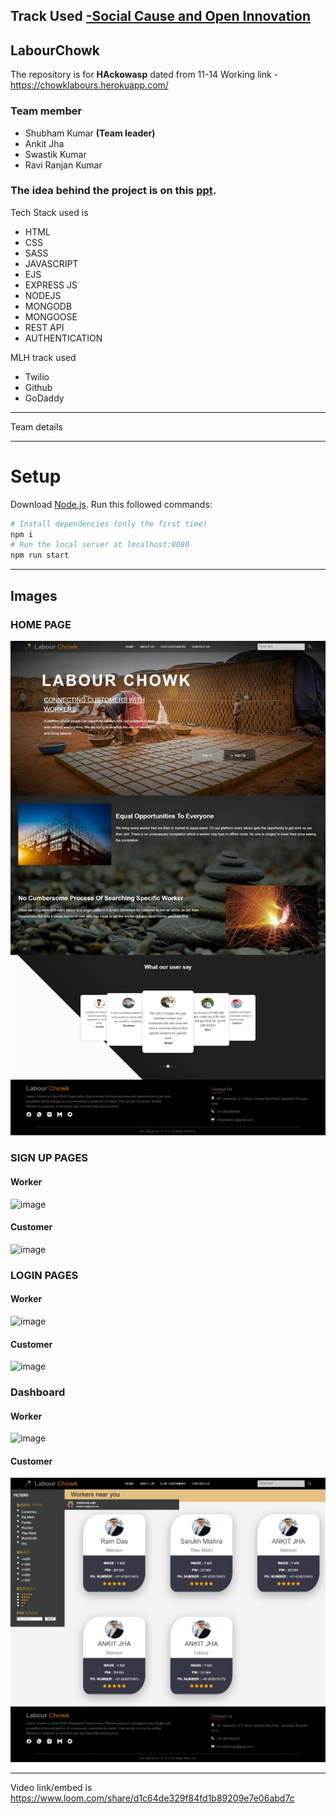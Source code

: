   <h2>Track Used <ins> -Social Cause and Open Innovation</ins></h2>
  
## LabourChowk
The repository is for <strong>HAckowasp</strong> dated from 11-14
Working link - https://chowklabours.herokuapp.com/
 ### Team member
  <ul>
  <li>Shubham Kumar <strong>(Team leader)</strong></li>
     
  <li>Ankit Jha</li>
  
  <li>Swastik Kumar</li>
  
  
   <li>Ravi Ranjan Kumar</li>
  

  
  </ul>

  
   ###  The idea behind the project is on this   [ppt](https://docs.google.com/presentation/d/1JaWYYLWnFEhJCDpa4lb5e6L-X2VjPSzm/edit?usp=sharing&ouid=118058844596059449422&rtpof=true&sd=true).

  
<!--   ###Illustration of of our project -->
Tech Stack used is 

- HTML
- CSS
- SASS
- JAVASCRIPT
- EJS
- EXPRESS JS
- NODEJS
- MONGODB
- MONGOOSE
- REST API
- AUTHENTICATION






MLH track used 

- Twilio
- Github
- GoDaddy

---
 Team details


---

# Setup
Download [Node.js](https://nodejs.org/en/download/).
Run this followed commands:

``` bash
# Install dependencies (only the first time)
npm i
# Run the local server at localhost:8080
npm run start
```

---
## Images

<h3>HOME PAGE</h3>

![image](https://github.com/ShubhamKumar5802/labourchowk/blob/main/home.jpeg)


<h3>SIGN UP PAGES</h3>

<h4>Worker</h4>

![image](https://github.com/18ankitjha/labourchowk/blob/main/signupworker.jpeg)


<h4>Customer</h4>

![image](https://github.com/18ankitjha/labourchowk/blob/main/signupuser.jpeg)





<h3>LOGIN PAGES</h3>

<h4>Worker</h4>


![image](https://github.com/18ankitjha/labourchowk/blob/main/signinworker.jpeg)

<h4>Customer</h4>

![image](https://github.com/18ankitjha/labourchowk/blob/main/signincustomer.jpeg)

<h3>Dashboard</h3>

<h4>Worker</h4>


![image](https://github.com/18ankitjha/labourchowk/blob/main/dashboardcustomer.jpeg)

<h4>Customer</h4>



![image](https://github.com/ShubhamKumar5802/labourchowk/blob/main/dashboarduser.jpeg)



---
Video link/embed is https://www.loom.com/share/d1c64de329f84fd1b89209e7e06abd7c





